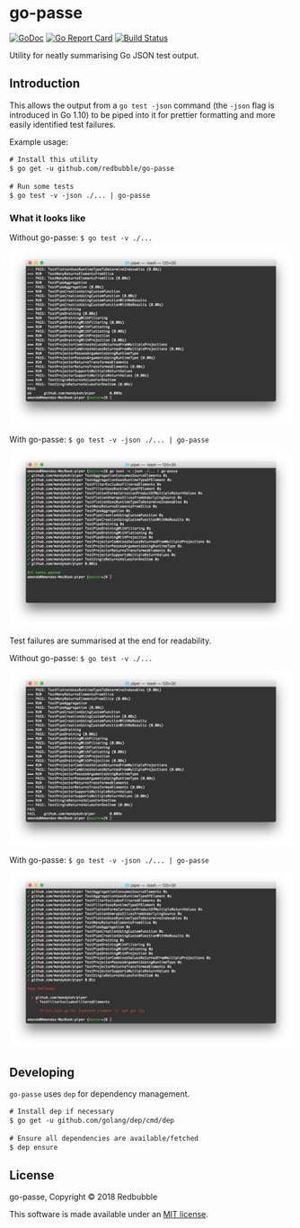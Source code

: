 # go-passe

[![GoDoc](https://godoc.org/github.com/redbubble/go-passe?status.svg)](https://godoc.org/github.com/redbubble/go-passe)
[![Go Report Card](https://goreportcard.com/badge/github.com/redbubble/go-passe)](https://goreportcard.com/report/github.com/redbubble/go-passe)
[![Build Status](https://travis-ci.org/redbubble/go-passe.svg?branch=master)](https://travis-ci.org/redbubble/go-passe)

Utility for neatly summarising Go JSON test output.

## Introduction

This allows the output from a `go test -json` command (the `-json` flag is
introduced in Go 1.10) to be piped into it for prettier formatting and more
easily identified test failures.

Example usage:

```
# Install this utility
$ go get -u github.com/redbubble/go-passe

# Run some tests
$ go test -v -json ./... | go-passe
```

### What it looks like

Without go-passe: `$ go test -v ./...`

![Screenshot of tests passing without go-passe](screenshots/screenshot-pass-without.png)

With go-passe: `$ go test -v -json ./... | go-passe`

![Screenshot of tests passing with go-passe](screenshots/screenshot-pass-with.png)

Test failures are summarised at the end for readability.

Without go-passe: `$ go test -v ./...`

![Screenshot of tests failing without go-passe](screenshots/screenshot-fail-without.png)

With go-passe: `$ go test -v -json ./... | go-passe`

![Screenshot of tests failing with go-passe](screenshots/screenshot-fail-with.png)


## Developing

`go-passe` uses `dep` for dependency management.

```
# Install dep if necessary
$ go get -u github.com/golang/dep/cmd/dep

# Ensure all dependencies are available/fetched
$ dep ensure
```

## License

go-passe, Copyright © 2018 Redbubble

This software is made available under an [MIT license](LICENSE).
